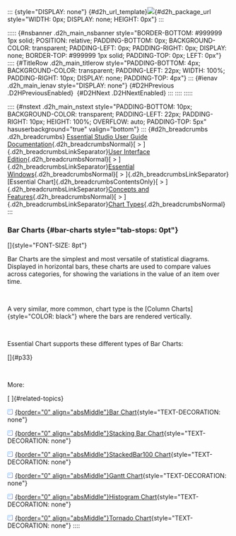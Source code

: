 ::: {style="DISPLAY: none"}
[](ms-xhelp:///?Id=d2h_url_template){#d2h_url_template}![](!package_url!){#d2h_package_url style="WIDTH: 0px; DISPLAY: none; HEIGHT: 0px"}
:::

::::: {#nsbanner .d2h_main_nsbanner style="BORDER-BOTTOM: #999999 1px solid; POSITION: relative; PADDING-BOTTOM: 0px; BACKGROUND-COLOR: transparent; PADDING-LEFT: 0px; PADDING-RIGHT: 0px; DISPLAY: none; BORDER-TOP: #999999 1px solid; PADDING-TOP: 0px; LEFT: 0px"}
:::: {#TitleRow .d2h_main_titlerow style="PADDING-BOTTOM: 4px; BACKGROUND-COLOR: transparent; PADDING-LEFT: 22px; WIDTH: 100%; PADDING-RIGHT: 10px; DISPLAY: none; PADDING-TOP: 4px"}
::: {#ienav .d2h_main_ienav style="DISPLAY: none"}
[](ms-xhelp:///?Id=a728d912-623d-4e2e-a7ba-11a865bd291c){#D2HPrevious .D2HPreviousEnabled}  [](ms-xhelp:///?Id=fc3c3b06-52cf-4540-9b64-36cb2a7e6b9c){#D2HNext .D2HNextEnabled}
:::
::::
:::::

:::: {#nstext .d2h_main_nstext style="PADDING-BOTTOM: 10px; BACKGROUND-COLOR: transparent; PADDING-LEFT: 22px; PADDING-RIGHT: 10px; HEIGHT: 100%; OVERFLOW: auto; PADDING-TOP: 5px" hasuserbackground="true" valign="bottom"}
::: {#d2h_breadcrumbs .d2h_breadcrumbs}
[Essential Studio User Guide Documentation](ms-xhelp:///?Id=12457748-09e3-4d74-a240-8e049cedf030){.d2h_breadcrumbsNormal}[ \> ]{.d2h_breadcrumbsLinkSeparator}[User Interface Edition](ms-xhelp:///?Id=c29296b7-531c-413b-a0ec-488ca1f7f669){.d2h_breadcrumbsNormal}[ \> ]{.d2h_breadcrumbsLinkSeparator}[Essential Windows](ms-xhelp:///?Id=e60759d8-47a4-4570-9d7a-16a68d63f2ea){.d2h_breadcrumbsNormal}[ \> ]{.d2h_breadcrumbsLinkSeparator}[Essential Chart]{.d2h_breadcrumbsContentsOnly}[ \> ]{.d2h_breadcrumbsLinkSeparator}[Concepts and Features](ms-xhelp:///?Id=71321e9c-336c-4c1c-a127-be9f135ad4bb){.d2h_breadcrumbsNormal}[ \> ]{.d2h_breadcrumbsLinkSeparator}[Chart Types](ms-xhelp:///?Id=cf461556-638d-4482-bf48-b839cfdbac14){.d2h_breadcrumbsNormal}
:::

### Bar Charts {#bar-charts style="tab-stops: 0pt"}

[]{style="FONT-SIZE: 8pt"} 

Bar Charts are the simplest and most versatile of statistical diagrams. Displayed in horizontal bars, these charts are used to compare values across categories, for showing the variations in the value of an item over time.

 

A very similar, more common, chart type is the [Column Charts]{style="COLOR: black"} where the bars are rendered vertically.

 

Essential Chart supports these different types of Bar Charts:

[]{#p33} 

 

More:

[ ]{#related-topics}

[![](button.gif){border="0" align="absMiddle"}Bar Chart](ms-xhelp:///?Id=4c427656-a677-4597-b18d-6f8e13716c45){style="TEXT-DECORATION: none"}

[![](button.gif){border="0" align="absMiddle"}Stacking Bar Chart](ms-xhelp:///?Id=48e83704-039e-40be-8902-b30c1efbe880){style="TEXT-DECORATION: none"}

[![](button.gif){border="0" align="absMiddle"}StackedBar100 Chart](ms-xhelp:///?Id=921786a7-e1ad-47fd-ae94-7c53fe3c14bc){style="TEXT-DECORATION: none"}

[![](button.gif){border="0" align="absMiddle"}Gantt Chart](ms-xhelp:///?Id=14ec4bc2-4474-49b3-a591-5a4b85817691){style="TEXT-DECORATION: none"}

[![](button.gif){border="0" align="absMiddle"}Histogram Chart](ms-xhelp:///?Id=7ff3227b-6711-4876-9053-e0d2f58c116a){style="TEXT-DECORATION: none"}

[![](button.gif){border="0" align="absMiddle"}Tornado Chart](ms-xhelp:///?Id=9721f361-019c-4794-928c-c67cc876d24f){style="TEXT-DECORATION: none"}
::::
